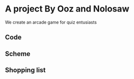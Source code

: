 # A project By Ooz and Nolosaw

We create an arcade game for quiz entusiasts

## Code

## Scheme



## Shopping list

